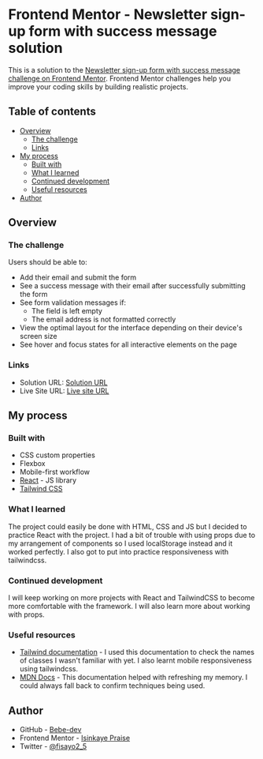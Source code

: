 # Frontend Mentor - Newsletter sign-up form with success message solution

This is a solution to the [Newsletter sign-up form with success message challenge on Frontend Mentor](https://www.frontendmentor.io/challenges/newsletter-signup-form-with-success-message-3FC1AZbNrv). Frontend Mentor challenges help you improve your coding skills by building realistic projects. 

## Table of contents

- [Overview](#overview)
  - [The challenge](#the-challenge)
  - [Links](#links)
- [My process](#my-process)
  - [Built with](#built-with)
  - [What I learned](#what-i-learned)
  - [Continued development](#continued-development)
  - [Useful resources](#useful-resources)
- [Author](#author)


## Overview

### The challenge

Users should be able to:

- Add their email and submit the form
- See a success message with their email after successfully submitting the form
- See form validation messages if:
  - The field is left empty
  - The email address is not formatted correctly
- View the optimal layout for the interface depending on their device's screen size
- See hover and focus states for all interactive elements on the page


### Links

- Solution URL: [Solution URL](https://github.com/Bebe-dev/signup-form)
- Live Site URL: [Live site URL](https://bebe-dev.github.io/signup-form/)

## My process

### Built with

- CSS custom properties
- Flexbox
- Mobile-first workflow
- [React](https://reactjs.org/) - JS library
- [Tailwind CSS](https://tailwindcss.com/)


### What I learned

The project could easily be done with HTML, CSS and JS but I decided to practice React with the project. I had a bit of trouble with using props due to my arrangement of components so I used localStorage instead and it worked perfectly. I also got to put into practice responsiveness with tailwindcss.


### Continued development

I will keep working on more projects with React and TailwindCSS to become more comfortable with the framework. I will also learn more about working with props.


### Useful resources

- [Tailwind documentation](https://tailwindcss.com/) - I used this documentation to check the names of classes I wasn't familiar with yet. I also learnt mobile responsiveness using tailwindcss.
- [MDN Docs](https://developer.mozilla.org/) - This documentation helped with refreshing my memory. I could always fall back to confirm techniques being used.  

## Author

- GitHub - [Bebe-dev](https://www.github.com/bebe-dev)
- Frontend Mentor - [Isinkaye Praise](https://www.frontendmentor.io/profile/bebe-dev)
- Twitter - [@fisayo2_5](https://www.twitter.com/fisayo2_5)

